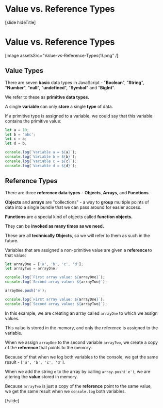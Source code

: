 # Value vs. Reference Types

[slide hideTitle]
# Value vs. Reference Types

[image assetsSrc="Value-vs-Reference-Types(1).png" /]

## Value Types

There are seven **basic** data types in JavaScript - "**Boolean**", "**String**", "**Number**", "**null**", "**undefined**", "**Symbol**" and "**BigInt**".

We refer to these as **primitive data types.**

A single **variable** can only **store** a single **type** of data.

If a primitive type is assigned to a variable, we could say that this variable contains the primitive value:

``` js live
let a = 10;
let b = 'abc';
let c = a;
let d = b;

console.log(`Variable a = ${a}`);
console.log(`Variable b = ${b}`);
console.log(`Variable c = ${c}`);
console.log(`Variable d = ${d}`);
```

## Reference Types

There are three **reference data types** - **Objects**, **Arrays**, and **Functions**.

**Objects** and **arrays** are "collections" - a way to **group** multiple points of data into a single bundle that we can pass around for easier access.

**Functions** are a special kind of objects called **function objects.**

They can be **invoked as many times as we need.**

These are all **technically Objects**, so we will refer to them as such in the future.

Variables that are assigned a non-primitive value are given a **reference** to that value:

``` js live
let arrayOne = ['a', 'b', 'c', 'd'];
let arrayTwo = arrayOne;

console.log(`First array value: ${arrayOne}`);
console.log(`Second array value: ${arrayTwo}`);

arrayOne.push('e');

console.log(`First array value: ${arrayOne}`);
console.log(`Second array value: ${arrayTwo}`);
```
 
In this example, we are creating an array called `arrayOne` to which we assign values. 

This value is stored in the memory, and only the reference is assigned to the variable. 

When we assign `arrayOne` to the second variable `arrayTwo`, we create a copy of the **reference** that points to the memory. 

Because of that when we log both variables to the console, we get the same result - `['a', 'b', 'c', 'd']`. 
 
When we add the string `e` to the array by calling `array.push('e')`, we are altering the **value** stored in memory. 
 
Because `arrayTwo` is just a copy of the **reference** point to the same value, we get the same result when we `console.log` both variables. 

[/slide]
